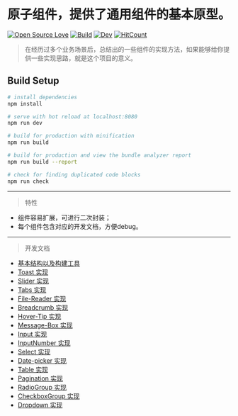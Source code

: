 # 原子组件，提供了通用组件的基本原型。

[![Open Source Love](https://badges.frapsoft.com/os/v1/open-source.svg?v=103)](https://github.com/FatGe)
[![Build](https://img.shields.io/appveyor/ci/gruntjs/grunt.svg)](https://github.com/FatGe)
[![Dev](https://img.shields.io/badge/dev-FatGe-green.svg)](https://fatge.xyz/)
[![HitCount](http://hits.dwyl.io/FatGe/UI-Library.svg)](http://hits.dwyl.io/FatGe/UI-Library)

> 在经历过多个业务场景后，总结出的一些组件的实现方法，如果能够给你提供一些实现思路，就是这个项目的意义。


## Build Setup

``` bash
# install dependencies
npm install

# serve with hot reload at localhost:8080
npm run dev

# build for production with minification
npm run build

# build for production and view the bundle analyzer report
npm run build --report

# check for finding duplicated code blocks
npm run check
```

<hr/>

> 特性

* 组件容易扩展，可进行二次封装；
* 每个组件包含对应的开发文档，方便debug。

<hr/>

>开发文档

+ [基本结构以及构建工具](https://juejin.im/post/5c0b8ece5188254f9e2809fe)
+ [Toast 实现](https://juejin.im/post/5c036e4fe51d451b80257c45)
+ [Slider 实现](https://juejin.im/post/5c19ff516fb9a049cb18b0f8)
+ [Tabs 实现](https://juejin.im/post/5c20430c6fb9a049eb3befaa)
+ [File-Reader 实现](https://juejin.im/editor/posts/5c218af3f265da61570580a1)
+ [Breadcrumb 实现](https://juejin.im/post/5c22df8b5188253ff14792b3)
+ [Hover-Tip 实现](https://juejin.im/post/5c249e396fb9a049b506dfc6)
+ [Message-Box 实现](https://juejin.im/post/5c2593b7e51d4535c926774f)
+ [Input 实现](https://juejin.im/post/5c2b1d1d6fb9a04a07307849)
+ [InputNumber 实现](https://juejin.im/post/5c2d9a49f265da6169175ae7)
+ [Select 实现](https://juejin.im/post/5c47d524e51d457d105d0e80)
+ [Date-picker 实现](https://juejin.im/post/5c482afc6fb9a04a027ab233)
+ [Table 实现](https://juejin.im/post/5c4aa685518825254e4d48e8)
+ [Pagination 实现](https://juejin.im/post/5c53a9d3518825246b1013e4)
+ [RadioGroup 实现](https://juejin.im/post/5c58d62ee51d457fc440edb7)
+ [CheckboxGroup 实现](https://juejin.im/post/5c6277975188256284529024)
+ [Dropdown 实现](https://juejin.im/post/5ca1833a5188256a9e1bf8a7)
